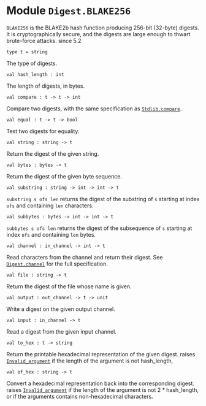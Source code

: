 # Module `Digest.BLAKE256`
`BLAKE256` is the BLAKE2b hash function producing 256-bit (32-byte) digests. It is cryptographically secure, and the digests are large enough to thwart brute-force attacks.
since 5.2
```
type t = string
```
The type of digests.
```
val hash_length : int
```
The length of digests, in bytes.
```
val compare : t -> t -> int
```
Compare two digests, with the same specification as [`Stdlib.compare`](./Stdlib.md#val-compare).
```
val equal : t -> t -> bool
```
Test two digests for equality.
```
val string : string -> t
```
Return the digest of the given string.
```
val bytes : bytes -> t
```
Return the digest of the given byte sequence.
```
val substring : string -> int -> int -> t
```
`substring s ofs len` returns the digest of the substring of `s` starting at index `ofs` and containing `len` characters.
```
val subbytes : bytes -> int -> int -> t
```
`subbytes s ofs len` returns the digest of the subsequence of `s` starting at index `ofs` and containing `len` bytes.
```
val channel : in_channel -> int -> t
```
Read characters from the channel and return their digest. See [`Digest.channel`](./Stdlib-Digest.md#val-channel) for the full specification.
```
val file : string -> t
```
Return the digest of the file whose name is given.
```
val output : out_channel -> t -> unit
```
Write a digest on the given output channel.
```
val input : in_channel -> t
```
Read a digest from the given input channel.
```
val to_hex : t -> string
```
Return the printable hexadecimal representation of the given digest.
raises [`Invalid_argument`](./Stdlib.md#exception-Invalid_argument) if the length of the argument is not hash\_length,
```
val of_hex : string -> t
```
Convert a hexadecimal representation back into the corresponding digest.
raises [`Invalid_argument`](./Stdlib.md#exception-Invalid_argument) if the length of the argument is not 2 \* hash\_length, or if the arguments contains non-hexadecimal characters.